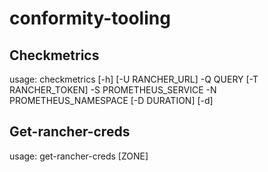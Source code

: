 # conformity-tooling

## Checkmetrics

usage: checkmetrics [-h] [-U RANCHER_URL] -Q QUERY [-T RANCHER_TOKEN] -S PROMETHEUS_SERVICE -N PROMETHEUS_NAMESPACE [-D DURATION] [-d]

## Get-rancher-creds

usage: get-rancher-creds [ZONE] 
